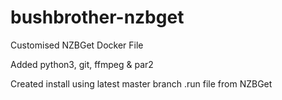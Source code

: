 # bushbrother-nzbget
Customised NZBGet Docker File

Added python3, git, ffmpeg & par2

Created install using latest master branch .run file from NZBGet
